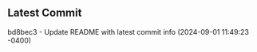 
## Latest Commit
bd8bec3 - Update README with latest commit info (2024-09-01 11:49:23 -0400) <Yunxi-Zhou>
